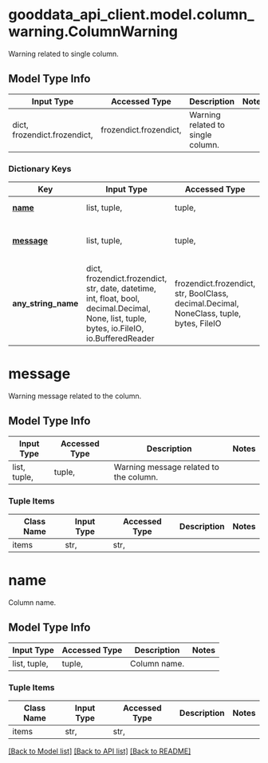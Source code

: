 # gooddata_api_client.model.column_warning.ColumnWarning

Warning related to single column.

## Model Type Info
Input Type | Accessed Type | Description | Notes
------------ | ------------- | ------------- | -------------
dict, frozendict.frozendict,  | frozendict.frozendict,  | Warning related to single column. | 

### Dictionary Keys
Key | Input Type | Accessed Type | Description | Notes
------------ | ------------- | ------------- | ------------- | -------------
**[name](#name)** | list, tuple,  | tuple,  | Column name. | 
**[message](#message)** | list, tuple,  | tuple,  | Warning message related to the column. | 
**any_string_name** | dict, frozendict.frozendict, str, date, datetime, int, float, bool, decimal.Decimal, None, list, tuple, bytes, io.FileIO, io.BufferedReader | frozendict.frozendict, str, BoolClass, decimal.Decimal, NoneClass, tuple, bytes, FileIO | any string name can be used but the value must be the correct type | [optional]

# message

Warning message related to the column.

## Model Type Info
Input Type | Accessed Type | Description | Notes
------------ | ------------- | ------------- | -------------
list, tuple,  | tuple,  | Warning message related to the column. | 

### Tuple Items
Class Name | Input Type | Accessed Type | Description | Notes
------------- | ------------- | ------------- | ------------- | -------------
items | str,  | str,  |  | 

# name

Column name.

## Model Type Info
Input Type | Accessed Type | Description | Notes
------------ | ------------- | ------------- | -------------
list, tuple,  | tuple,  | Column name. | 

### Tuple Items
Class Name | Input Type | Accessed Type | Description | Notes
------------- | ------------- | ------------- | ------------- | -------------
items | str,  | str,  |  | 

[[Back to Model list]](../../README.md#documentation-for-models) [[Back to API list]](../../README.md#documentation-for-api-endpoints) [[Back to README]](../../README.md)

